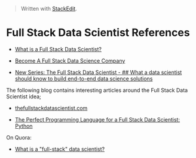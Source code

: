 > Written with [StackEdit](https://stackedit.io/).

# Full Stack Data Scientist References

- [What is a Full Stack Data Scientist?](https://thefullstackdatascientist.com/blog/what-is-a-full-stack-data-scientist/)
- [Become A Full Stack Data Science Company](https://blog.dominodatalab.com/become-full-stack-data-science-company/)

- [New Series: The Full Stack Data Scientist - ## What a data scientist should know to build end-to-end data science solutions](https://medium.com/applied-data-science/new-series-the-full-stack-data-scientist-15791cbef626)

The following blog contains interesting articles around the Full Stack Data Scientist idea;

- [thefullstackdatascientist.com](https://thefullstackdatascientist.com/)

- [The Perfect Programming Language for a Full Stack Data Scientist: Python](https://thefullstackdatascientist.com/blog/the-perfect-programming-language-for-a-full-stack-data-scientist-python/)

On Quora:

- [What is a "full-stack" data scientist?](https://www.quora.com/What-is-a-full-stack-data-scientist)
<!--stackedit_data:
eyJoaXN0b3J5IjpbLTQzNjY2MTAyMF19
-->